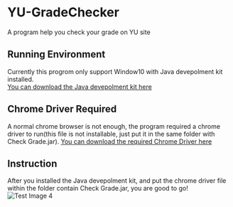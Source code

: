 # YU-GradeChecker
A program help you check your grade on YU site

## Running Environment
Currently this progrom only support Window10 with Java devepolment kit installed.<br/>
[You can download the Java devepolment kit here](https://www.oracle.com/java/technologies/javase-jdk14-downloads.html)

## Chrome Driver Required
A normal chrome browser is not enough, the program required a chrome driver to run(this file is not installable, just put it in the same folder with Check Grade.jar).
[You can download the required Chrome Driver here](https://chromedriver.storage.googleapis.com/index.html?path=81.0.4044.69/)

## Instruction
After you installed the Java devepolment kit, and put the chrome driver file within the folder contain Check Grade.jar, you are good to go!
<br/>
![Test Image 4](https://github.com/flydrf/YU-GradeChecker/blob/master/src/example.png)
